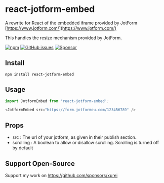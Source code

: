 # react-jotform-embed

A rewrite for React of the embedded iframe provided by JotForm [https://www.jotform.com/](https://www.jotform.com/)

This handles the resize mechanism provided by JotForm.

[![npm](https://img.shields.io/npm/v/react-jotform-embed.svg)](https://www.npmjs.com/package/react-jotform-embed)
[![GitHub issues](https://img.shields.io/github/issues/xurei/react-jotform-embed.svg)](https://github.com/xurei/react-jotform-embed/issues)
[![Sponsor](https://img.shields.io/static/v1?label=Sponsor&message=%E2%9D%A4&logo=GitHub&link=<url>)](https://github.com/sponsors/xurei)

## Install
```
npm install react-jotform-embed
```

## Usage
```javascript
import JotformEmbed from 'react-jotform-embed';

<JotformEmbed src="https://form.jotformeu.com/123456789" />
```

## Props
- src : The url of your jotform, as given in their publish section. 
- scrolling : A boolean to allow or disallow scrolling. Scrolling is turned off by default

## Support Open-Source
Support my work on https://github.com/sponsors/xurei
